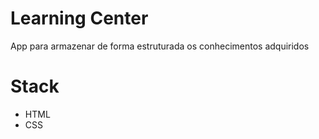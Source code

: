 # Learning Center
App para armazenar de forma estruturada os conhecimentos adquiridos

# Stack
  - HTML
  - CSS